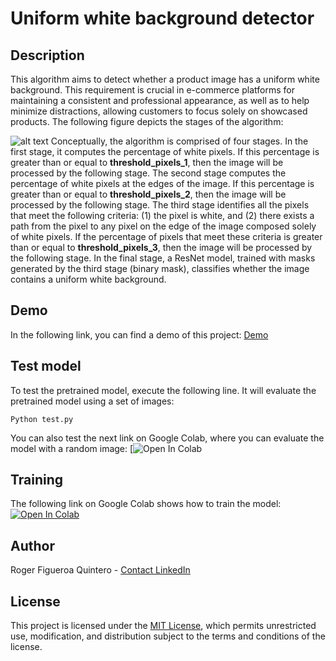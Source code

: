# Uniform white background detector
## Description
This algorithm aims to detect whether a product image has a uniform white background. This requirement is crucial in e-commerce platforms for maintaining a consistent and professional appearance, as well as to help minimize distractions, allowing customers to focus solely on showcased products. The following figure depicts the stages of the algorithm:

![alt text](https://roggerfq.pythonanywhere.com/static/img/scheme.svg)
Conceptually, the algorithm is comprised of four stages. In the first stage, it computes the percentage of white pixels. If this percentage is greater than or equal to **threshold_pixels_1**, then the image will be processed by the following stage. The second stage computes the percentage of white pixels at the edges of the image. If this percentage is greater than or equal to **threshold_pixels_2**, then the image will be processed by the following stage. The third stage identifies all the pixels that meet the following criteria: (1) the pixel is white, and (2) there exists a path from the pixel to any pixel on the edge of the image composed solely of white pixels. If the percentage of pixels that meet these criteria is greater than or equal to **threshold_pixels_3**, then the image will be processed by the following stage. In the final stage, a ResNet model, trained with masks generated by the third stage (binary mask), classifies whether the image contains a uniform white background.

## Demo
In the following link, you can find a demo of this project: [Demo](https://roggerfq.pythonanywhere.com/uniform_white_background_detector)

## Test model
To test the pretrained model, execute the following line. It will evaluate the pretrained model using a set of images:
``` shell
Python test.py
```
You can also test the next link on Google Colab, where you can evaluate the model with a random image: [![Open In Colab](https://colab.research.google.com/drive/1aAmBuJyjuvnDr1mOLHa8BIlzvzBFmXU0?usp=sharing)

## Training
The following link on Google Colab shows how to train the model: [![Open In Colab](https://colab.research.google.com/assets/colab-badge.svg)](https://colab.research.google.com/drive/1wPTuJsNArvf58z8JJhpliNnORrX06ZD0?usp=sharing)

## Author
Roger Figueroa Quintero - [Contact LinkedIn](https://www.linkedin.com/in/roger-figueroa-quintero/)

## License
This project is licensed under the [MIT License](LICENSE.md), which permits unrestricted use, modification, and distribution subject to the terms and conditions of the license.
